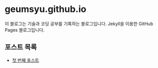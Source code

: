 # geumsyu.github.io

이 블로그는 기술과 코딩 공부를 기록하는 블로그입니다. Jekyll을 이용한 GitHub Pages 블로그입니다.

## 포스트 목록

- [첫 번째 포스트](posts/first-post.md)
